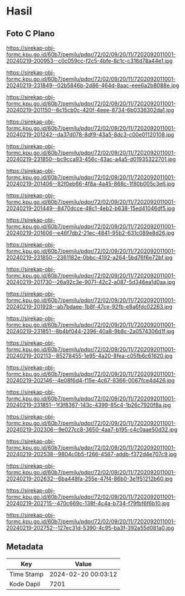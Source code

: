 # Hasil

## Foto C Plano

https://sirekap-obj-formc.kpu.go.id/60b7/pemilu/pdpr/72/02/09/20/11/7202092011001-20240219-200953--c0c059cc-f2c5-4bfe-8c1c-c316d78a44e1.jpg

https://sirekap-obj-formc.kpu.go.id/60b7/pemilu/pdpr/72/02/09/20/11/7202092011001-20240219-231849--02b5846b-2d86-464d-8aac-eee6a2b8088e.jpg

https://sirekap-obj-formc.kpu.go.id/60b7/pemilu/pdpr/72/02/09/20/11/7202092011001-20240219-201150--6c15cb0c-420f-4eee-8734-6b0336302da1.jpg

https://sirekap-obj-formc.kpu.go.id/60b7/pemilu/pdpr/72/02/09/20/11/7202092011001-20240219-201242--da37d078-8df9-43a5-8dc3-c00e01120108.jpg

https://sirekap-obj-formc.kpu.go.id/60b7/pemilu/pdpr/72/02/09/20/11/7202092011001-20240219-231850--bc9cca93-456c-43ac-a4a5-d01935322701.jpg

https://sirekap-obj-formc.kpu.go.id/60b7/pemilu/pdpr/72/02/09/20/11/7202092011001-20240219-201406--82f0eb66-4f8a-4a45-868c-1f80b005c3e6.jpg

https://sirekap-obj-formc.kpu.go.id/60b7/pemilu/pdpr/72/02/09/20/11/7202092011001-20240219-201449--8470dcce-48c1-4eb2-b638-15ed41046df5.jpg

https://sirekap-obj-formc.kpu.go.id/60b7/pemilu/pdpr/72/02/09/20/11/7202092011001-20240219-201606--e46f7db2-21ec-4841-95b2-631c089e8d26.jpg

https://sirekap-obj-formc.kpu.go.id/60b7/pemilu/pdpr/72/02/09/20/11/7202092011001-20240219-231850--2361182e-0bbc-4192-a264-5bd76f6e72bf.jpg

https://sirekap-obj-formc.kpu.go.id/60b7/pemilu/pdpr/72/02/09/20/11/7202092011001-20240219-201730--26a92c3e-9071-42c2-a087-5d346ea1d0aa.jpg

https://sirekap-obj-formc.kpu.go.id/60b7/pemilu/pdpr/72/02/09/20/11/7202092011001-20240219-201928--ab7bdaee-1b8f-47ce-92fb-e8a6fdc02263.jpg

https://sirekap-obj-formc.kpu.go.id/60b7/pemilu/pdpr/72/02/09/20/11/7202092011001-20240219-231851--8b4bf044-2396-40a8-9b8c-2a0574306d1f.jpg

https://sirekap-obj-formc.kpu.go.id/60b7/pemilu/pdpr/72/02/09/20/11/7202092011001-20240219-202113--85278455-1e95-4a20-8fea-c05fb6c61620.jpg

https://sirekap-obj-formc.kpu.go.id/60b7/pemilu/pdpr/72/02/09/20/11/7202092011001-20240219-202146--4e08f6d4-f15e-4c67-8366-0067fce4d426.jpg

https://sirekap-obj-formc.kpu.go.id/60b7/pemilu/pdpr/72/02/09/20/11/7202092011001-20240219-231851--1f3f8367-143c-4399-85c4-1b26c7920f8a.jpg

https://sirekap-obj-formc.kpu.go.id/60b7/pemilu/pdpr/72/02/09/20/11/7202092011001-20240219-202306--9e027cc8-3650-4aa7-b195-c4c0aae50d32.jpg

https://sirekap-obj-formc.kpu.go.id/60b7/pemilu/pdpr/72/02/09/20/11/7202092011001-20240219-202538--9804c0b5-f266-4567-addb-f372d4e707c9.jpg

https://sirekap-obj-formc.kpu.go.id/60b7/pemilu/pdpr/72/02/09/20/11/7202092011001-20240219-202632--6ba448fa-255e-47f4-86b0-3e1f51212b60.jpg

https://sirekap-obj-formc.kpu.go.id/60b7/pemilu/pdpr/72/02/09/20/11/7202092011001-20240219-202715--470c669c-138f-4c4a-b734-f79fbf6f6b10.jpg

https://sirekap-obj-formc.kpu.go.id/60b7/pemilu/pdpr/72/02/09/20/11/7202092011001-20240219-202752--127ec31d-5390-4c95-ba3f-392a55d081a0.jpg


## Metadata

| Key        | Value               |
| ---------- | ------------------- |
| Time Stamp | 2024-02-20 00:03:12 |
| Kode Dapil | 7201                |



